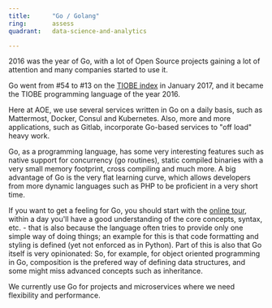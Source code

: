 ```yaml
---
title:      "Go / Golang"
ring:       assess
quadrant:   data-science-and-analytics

---
```


2016 was the year of Go, with a lot of Open Source projects gaining a lot of attention and many companies started to use it.

Go went from #54 to #13 on the [TIOBE index](http://www.tiobe.com/tiobe-index/) in January 2017, and it became the TIOBE programming language of the year 2016.

Here at AOE, we use several services written in Go on a daily basis, such as Mattermost, Docker, Consul and Kubernetes. Also, more and more applications, such as Gitlab, incorporate Go-based services to "off load" heavy work.

Go, as a programming language, has some very interesting features such as native support for concurrency (go routines), static compiled binaries with a very small memory footprint, cross compiling and much more. A big advantage of Go is the very flat learning curve, which allows developers from more dynamic languages such as PHP to be proficient in a very short time.

If you want to get a feeling for Go, you should start with the [online tour](https://tour.golang.org/welcome/1), within a day you'll have a good understanding of the core concepts, syntax, etc. - that is also because the language often tries to provide only one simple way of doing things; an example for this is that code formatting and styling is defined (yet not enforced as in Python). Part of this is also that Go itself is very opinionated: So, for example, for object oriented programming in Go, composition is the prefered way of defining data structures, and some might miss advanced concepts such as inheritance.

We currently use Go for projects and microservices where we need flexibility and performance.
